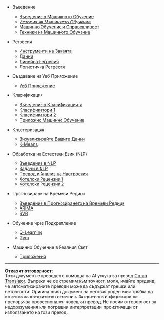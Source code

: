 <!--
CO_OP_TRANSLATOR_METADATA:
{
  "original_hash": "68dd06c685f6ce840e0acfa313352e7c",
  "translation_date": "2025-09-05T00:07:57+00:00",
  "source_file": "docs/_sidebar.md",
  "language_code": "bg"
}
-->
- Въведение
  - [Въведение в Машинното Обучение](../1-Introduction/1-intro-to-ML/README.md)
  - [История на Машинното Обучение](../1-Introduction/2-history-of-ML/README.md)
  - [Машинно Обучение и Справедливост](../1-Introduction/3-fairness/README.md)
  - [Техники на Машинното Обучение](../1-Introduction/4-techniques-of-ML/README.md)

- Регресия
  - [Инструменти на Занаята](../2-Regression/1-Tools/README.md)
  - [Данни](../2-Regression/2-Data/README.md)
  - [Линейна Регресия](../2-Regression/3-Linear/README.md)
  - [Логистична Регресия](../2-Regression/4-Logistic/README.md)

- Създаване на Уеб Приложение
  - [Уеб Приложение](../3-Web-App/1-Web-App/README.md)

- Класификация
  - [Въведение в Класификацията](../4-Classification/1-Introduction/README.md)
  - [Класификатори 1](../4-Classification/2-Classifiers-1/README.md)
  - [Класификатори 2](../4-Classification/3-Classifiers-2/README.md)
  - [Приложно Машинно Обучение](../4-Classification/4-Applied/README.md)

- Клъстеризация
  - [Визуализирайте Вашите Данни](../5-Clustering/1-Visualize/README.md)
  - [K-Means](../5-Clustering/2-K-Means/README.md)

- Обработка на Естествен Език (NLP)
  - [Въведение в NLP](../6-NLP/1-Introduction-to-NLP/README.md)
  - [Задачи в NLP](../6-NLP/2-Tasks/README.md)
  - [Превод и Анализ на Настроения](../6-NLP/3-Translation-Sentiment/README.md)
  - [Хотелски Рецензии 1](../6-NLP/4-Hotel-Reviews-1/README.md)
  - [Хотелски Рецензии 2](../6-NLP/5-Hotel-Reviews-2/README.md)

- Прогнозиране на Времеви Редици
  - [Въведение в Прогнозирането на Времеви Редици](../7-TimeSeries/1-Introduction/README.md)
  - [ARIMA](../7-TimeSeries/2-ARIMA/README.md)
  - [SVR](../7-TimeSeries/3-SVR/README.md)

- Обучение чрез Подкрепление
  - [Q-Learning](../8-Reinforcement/1-QLearning/README.md)
  - [Gym](../8-Reinforcement/2-Gym/README.md)

- Машинно Обучение в Реалния Свят
  - [Приложения](../9-Real-World/1-Applications/README.md)

---

**Отказ от отговорност**:  
Този документ е преведен с помощта на AI услуга за превод [Co-op Translator](https://github.com/Azure/co-op-translator). Въпреки че се стремим към точност, моля, имайте предвид, че автоматизираните преводи може да съдържат грешки или неточности. Оригиналният документ на неговия роден език трябва да се счита за авторитетен източник. За критична информация се препоръчва професионален човешки превод. Не носим отговорност за недоразумения или погрешни интерпретации, произтичащи от използването на този превод.